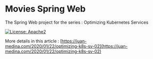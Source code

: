 # Movies Spring Web
The Spring Web project for the series : Optimizing Kubernetes Services

[![License: Apache2](https://img.shields.io/badge/license-Apache%202-blue.svg)](/LICENSE)

More details in this article : [https://juan-medina.com/2020/01/22/optimizing-k8s-sv-02](https://juan-medina.com/2020/01/22/optimizing-k8s-sv-02)
